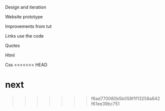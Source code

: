 Design and iteration 

Website prototype

Improvements from tut

Links use the code

Quotes

Html

Css
<<<<<<< HEAD

next
=======
>>>>>>> f6ad770080b5b058f1f13258a842f61ee39bc751
